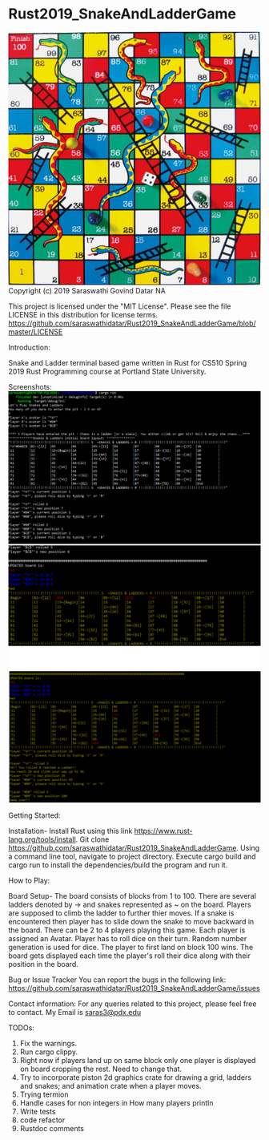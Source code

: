 # Rust2019_SnakeAndLadderGame
![SnakeNLadder.jpg](https://github.com/saraswathidatar/Rust2019_SnakeAndLadderGame/blob/master/static/SnakeNLadder.jpg)
Copyright (c) 2019 Saraswathi Govind Datar NA

This project is licensed under the "MIT License". Please see the file LICENSE in this distribution for license terms.
https://github.com/saraswathidatar/Rust2019_SnakeAndLadderGame/blob/master/LICENSE

Introduction:

Snake and Ladder terminal based game written in Rust for CS510 Spring 2019 Rust Programming course at Portland State University.

Screenshots:
![Screenshot1.png](https://github.com/saraswathidatar/Rust2019_SnakeAndLadderGame/blob/master/static/Screenshot1.png)
![Screenshot2.png](https://github.com/saraswathidatar/Rust2019_SnakeAndLadderGame/blob/master/static/Screenshot2.png)
![Screenshot3.png](https://github.com/saraswathidatar/Rust2019_SnakeAndLadderGame/blob/master/static/Screenshot3.png)

Getting Started:

Installation-
Install Rust using this link https://www.rust-lang.org/tools/install.
Git clone https://github.com/saraswathidatar/Rust2019_SnakeAndLadderGame.
Using a command line tool, navigate to project directory.
Execute cargo build and cargo run to install the dependencies/build the program and run it.

How to Play:

Board Setup-
The board consists of blocks from 1 to 100. There are several ladders denoted by -> and snakes represented as ~ on the board. Players are supposed to climb the ladder to further thier moves. If a snake is encountered then player has to slide down the snake to move backward in the board. There can be 2 to 4 players playing this game. Each player is assigned an Avatar. Player has to roll dice on their turn. Random number generation is used for dice. The player to first land on block 100 wins. The board gets displayed each time the player's roll their dice along with their position in the board. 

Bug or Issue Tracker
You can report the bugs in the following link: https://github.com/saraswathidatar/Rust2019_SnakeAndLadderGame/issues

Contact information:
For any queries related to this project, please feel free to contact. My Email is saras3@pdx.edu

TODOs:
1. Fix the warnings.
2. Run cargo clippy.
3. Right now if players land up on same block only one player is displayed on board cropping the rest. Need to change that.
4. Try to incorporate piston 2d graphics crate for drawing a grid, ladders and snakes; and animation crate when a player moves.
5. Trying termion
6. Handle cases for non integers in How many players println
7. Write tests
8. code refactor
9. Rustdoc comments
